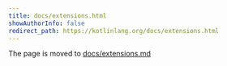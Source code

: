 ```yaml
---
title: docs/extensions.html
showAuthorInfo: false
redirect_path: https://kotlinlang.org/docs/extensions.html
---
```


The page is moved to [docs/extensions.md](docs/extensions.md)
